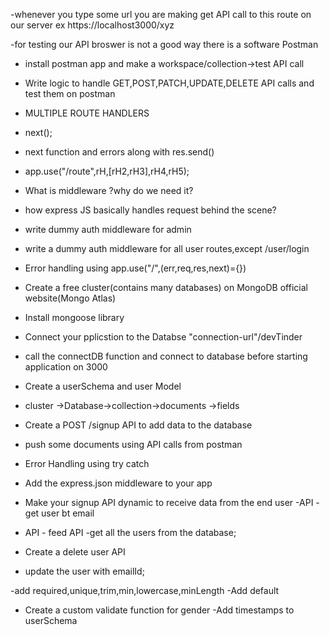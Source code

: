 -whenever you type some url you are making get API call to this route on our server ex https://localhost3000/xyz

-for testing our API broswer is not a good way there is a software Postman

- install postman app and make a workspace/collection->test API call

- Write logic to handle GET,POST,PATCH,UPDATE,DELETE API calls and test them on postman

- MULTIPLE ROUTE HANDLERS
- next();
- next function and errors along with res.send()
- app.use("/route",rH,[rH2,rH3],rH4,rH5);
- What is middleware ?why do we need it?
- how express JS basically handles request behind the scene?
- write dummy auth middleware for admin
- write a dummy auth middleware for all user routes,except /user/login
- Error handling using app.use("/",(err,req,res,next)={})

- Create a free cluster(contains many databases) on MongoDB official website(Mongo Atlas)
- Install mongoose library
- Connect your pplicstion to the Databse "connection-url"/devTinder
- call the connectDB function and connect to database before starting application on 3000
- Create a userSchema and user Model

- cluster ->Database->collection->documents ->fields 

- Create a POST /signup API to add data to the database
- push some documents using API calls from postman
- Error Handling using try catch

- Add the express.json middleware to your app
- Make your signup API dynamic to receive data from the end user
 -API -get user bt email
 - API - feed API -get all the users from the database;
 - Create a delete user API
- update the user with emailId;

-add required,unique,trim,min,lowercase,minLength
-Add default
- Create a custom validate function for gender
-Add timestamps to userSchema
